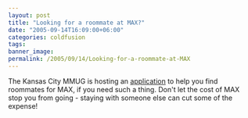 ```yaml
---
layout: post
title: "Looking for a roommate at MAX?"
date: "2005-09-14T16:09:00+06:00"
categories: coldfusion 
tags: 
banner_image: 
permalink: /2005/09/14/Looking-for-a-roommate-at-MAX
---
```


The Kansas City MMUG is hosting an <a href="http://www.kcfusion.org/max">application</a> to help you find roommates for MAX, if you need such a thing. Don't let the cost of MAX stop you from going - staying with someone else can cut some of the expense!